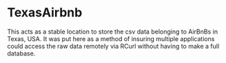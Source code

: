 # TexasAirbnb

This acts as a stable location to store the csv data belonging to AirBnBs in Texas, USA. It was put here as a method of insuring multiple applications could access the raw data remotely via RCurl without having to make a full database. 
